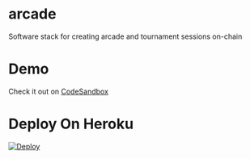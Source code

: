 # arcade
Software stack for creating arcade and tournament sessions on-chain

# Demo

Check it out on [CodeSandbox](https://codesandbox.io/s/github/polats/react-web3-auth)

# Deploy On Heroku
[![Deploy](https://www.herokucdn.com/deploy/button.svg?template=https://github.com/polats/arcade/tree/master)](https://heroku.com/deploy)
